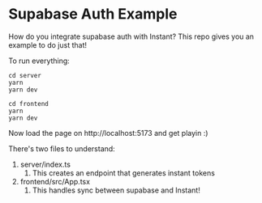 # Supabase Auth Example 

How do you integrate supabase auth with Instant? This repo gives you an example to do just that! 

To run everything: 

```
cd server
yarn 
yarn dev
```

```
cd frontend
yarn 
yarn dev
```

Now load the page on http://localhost:5173 and get playin :) 

There's two files to understand: 

1. server/index.ts 
   1. This creates an endpoint that generates instant tokens
2. frontend/src/App.tsx
   1. This handles sync between supabase and Instant!
